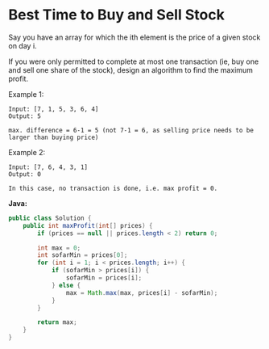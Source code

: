 # Best Time to Buy and Sell Stock

Say you have an array for which the ith element is the price of a given stock on day i.

If you were only permitted to complete at most one transaction (ie, buy one and sell one share of the stock), design an algorithm to find the maximum profit.

Example 1:

    Input: [7, 1, 5, 3, 6, 4]
    Output: 5

    max. difference = 6-1 = 5 (not 7-1 = 6, as selling price needs to be larger than buying price)

Example 2:

    Input: [7, 6, 4, 3, 1]
    Output: 0

    In this case, no transaction is done, i.e. max profit = 0.

**Java:**
```java
public class Solution {
    public int maxProfit(int[] prices) {
        if (prices == null || prices.length < 2) return 0;

        int max = 0;
        int sofarMin = prices[0];
        for (int i = 1; i < prices.length; i++) {
            if (sofarMin > prices[i]) {
                sofarMin = prices[i];
            } else {
                max = Math.max(max, prices[i] - sofarMin);
            }
        }

        return max;
    }
}
```
